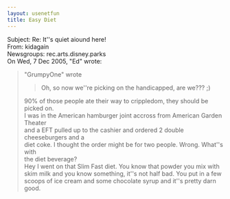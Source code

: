 ```yaml
---   
layout: usenetfun   
title: Easy Diet   
---   
```

   
Subject: Re: It''s quiet aiound here!   
From: kidagain   
Newsgroups: rec.arts.disney.parks   
On Wed, 7 Dec 2005, &quot;Ed&quot; wrote:   
>   
>&quot;GrumpyOne&quot; wrote   
>   
>> Oh, so now we''re picking on the handicapped, are we??? ;)   
>   
>90% of those people ate their way to crippledom, they should be picked on.   
>I was in the American hamburger joint accross from American Garden Theater   
>and a EFT pulled up to the cashier and ordered 2 double cheeseburgers and a   
>diet coke. I thought the order might be for two people. Wrong. What''s with   
>the diet beverage?   
Hey I went on that Slim Fast diet. You know that powder you mix with   
skim milk and you know something, it''s not half bad. You put in a few   
scoops of ice cream and some chocolate syrup and it''s pretty darn   
good.   
   
